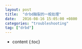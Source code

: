 ```yaml
---
layout: post
title:  "drbd脑裂的一般处理"
date:   2016-08-16 15:05:00 +0800
categories: "troubleshooting"
tag: ["drbd"]
---
```



* content
{:toc}
